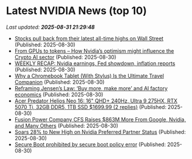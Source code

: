 # Latest NVIDIA News (top 10)
_Last updated: **2025-08-31 21:29:48**_

- [Stocks pull back from their latest all-time highs on Wall Street](https://www.bostonherald.com/2025/08/30/stocks-pull-back-from-their-latest-all-time-highs-on-wall-street/) (Published: 2025-08-30)
- [From GPUs to tokens – How Nvidia’s optimism might influence the Crypto AI sector](https://ambcrypto.com/from-gpus-to-tokens-how-nvidias-optimism-might-influence-the-crypto-ai-sector/) (Published: 2025-08-30)
- [WEEKLY RECAP: Nvidia earnings, Fed showdown, inflation reports](https://biztoc.com/x/2f3bf0f6fb7dea83) (Published: 2025-08-30)
- [Why a Chromebook Tablet (With Stylus) Is the Ultimate Travel Companion](https://www.howtogeek.com/a-chromebook-tablet-with-a-usi-stylus-is-my-perfect-travel-computer/) (Published: 2025-08-30)
- [Reframing Jensen’s Law: ‘Buy more, make more’ and AI factory economics](https://siliconangle.com/2025/08/30/reframing-jensens-law-buy-make-ai-factory-economics/) (Published: 2025-08-30)
- [Acer Predator Helios Neo 16: 16" QHD+ 240Hz, Ultra 9 275HX, RTX 5070 Ti, 32GB DDR5, 1TB SSD $1699.99 (2 replies)](https://slickdeals.net/f/18568378-acer-predator-helios-neo-16-16-qhd-240hz-ultra-9-275hx-rtx-5070-ti-32gb-ddr5-1tb-ssd-1699-99) (Published: 2025-08-30)
- [Fusion Power Company CFS Raises $863M More From Google, Nvidia, and Many Others](https://hardware.slashdot.org/story/25/08/30/1751217/fusion-power-company-cfs-raises-863m-more-from-google-nvidia-and-many-others) (Published: 2025-08-30)
- [Soars 28% to New High on Nvidia Preferred Partner Status](https://biztoc.com/x/a8be799c4f247fba) (Published: 2025-08-30)
- [Secure Boot prohibited by secure boot policy error](https://askubuntu.com/questions/1555252/secure-boot-prohibited-by-secure-boot-policy-error) (Published: 2025-08-30)

